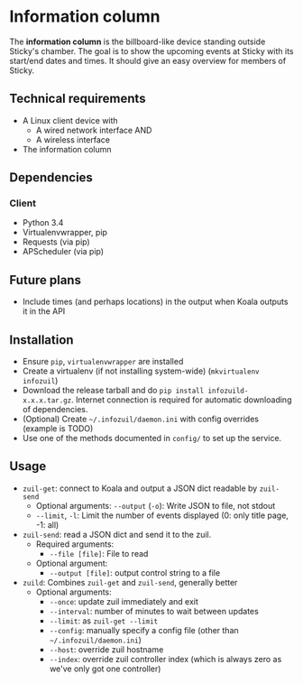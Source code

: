 # Information column

The **information column** is the billboard-like device standing outside Sticky's chamber. The goal is to show the upcoming events at Sticky with its start/end dates and times. It should give an easy overview for members of Sticky.

## Technical requirements

* A Linux client device with
   * A wired network interface AND
   * A wireless interface
* The information column

## Dependencies

### Client

- Python 3.4
- Virtualenvwrapper, pip
- Requests (via pip)
- APScheduler (via pip)

## Future plans

- Include times (and perhaps locations) in the output when Koala outputs it in the API

## Installation
- Ensure `pip`, `virtualenvwrapper` are installed
- Create a virtualenv (if not installing system-wide) (`mkvirtualenv infozuil`)
- Download the release tarball and do `pip install infozuild-x.x.x.tar.gz`. Internet connection is required for automatic downloading of dependencies.
- (Optional) Create `~/.infozuil/daemon.ini` with config overrides (example is TODO)
- Use one of the methods documented in `config/` to set up the service.

## Usage
- `zuil-get`: connect to Koala and output a JSON dict readable by `zuil-send`
	- Optional arguments: `--output` (`-o`): Write JSON to file, not stdout
	- `--limit`, `-l`: Limit the number of events displayed (0: only title page, -1: all)
- `zuil-send`: read a JSON dict and send it to the zuil.
	- Required arguments:
		- `--file [file]`: File to read
	- Optional argument:
		- `--output [file]`: output control string to a file
- `zuild`: Combines `zuil-get` and `zuil-send`, generally better
	- Optional arguments:
		- `--once`: update zuil immediately and exit
		- `--interval`: number of minutes to wait between updates
		- `--limit`: as `zuil-get --limit`
		- `--config`: manually specify a config file (other than `~/.infozuil/daemon.ini`)
		- `--host`: override zuil hostname
		- `--index`: override zuil controller index (which is always zero as we've only got one controller)

